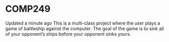 # COMP249
Updated a minute ago
This is a multi-class project where the user plays a game of battleship against the computer. 
The goal of the game is to sink all of your opponent’s ships before your opponent sinks yours.
